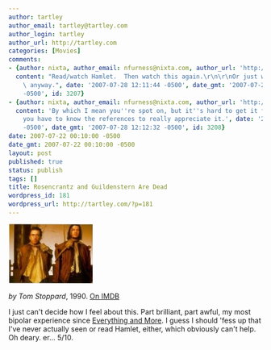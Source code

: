 ```yaml
---
author: tartley
author_email: tartley@tartley.com
author_login: tartley
author_url: http://tartley.com
categories: [Movies]
comments:
- {author: nixta, author_email: nfurness@nixta.com, author_url: 'http://nixtasinks.nixta.com',
  content: "Read/watch Hamlet.  Then watch this again.\r\n\r\nOr just watch it again\
    \ anyway.", date: '2007-07-28 12:11:44 -0500', date_gmt: '2007-07-28 12:11:44
    -0500', id: 3207}
- {author: nixta, author_email: nfurness@nixta.com, author_url: 'http://nixtasinks.nixta.com',
  content: 'By which I mean you''re spot on, but it''s hard to get it first time and
    you have to know the references to really appreciate it.', date: '2007-07-28 12:12:32
    -0500', date_gmt: '2007-07-28 12:12:32 -0500', id: 3208}
date: 2007-07-22 00:10:00 -0500
date_gmt: 2007-07-22 00:10:00 -0500
layout: post
published: true
status: publish
tags: []
title: Rosencrantz and Guildenstern Are Dead
wordpress_id: 181
wordpress_url: http://tartley.com/?p=181
---
```


![Rosencrantz & Guildenstern Are Dead](/assets/2007/07/rosencrantzandguildenstern.jpg)

*by Tom Stoppard*, 1990.
[On IMDB](http://imdb.com/title/tt0100519/)

I just can't decide how I feel about this. Part brilliant, part awful,
my most bipolar experience since [Everything and
More](/everything-and-more). I guess I should 'fess up that I've
never actually seen or read Hamlet, either, which obviously can't help.
Oh deary. er... 5/10.
